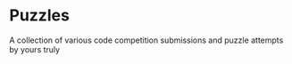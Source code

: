 Puzzles
=======

A collection of various code competition submissions and puzzle attempts by yours truly